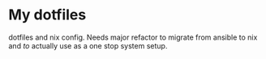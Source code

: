 # My dotfiles
dotfiles and nix config. Needs major refactor to migrate from ansible to nix and *to* actually use as a one stop system setup.
